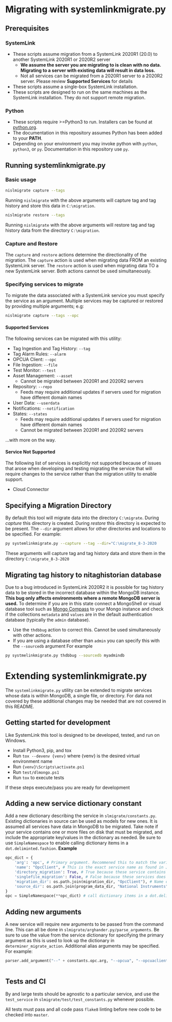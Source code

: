 # Migrating with systemlinkmigrate.py

## Prerequisites 
### SystemLink
- These scripts assume migration from a SystemLink 2020R1 (20.0) to another SystemLink 2020R1 or 2020R2 server 
    - **We assume the server you are migrating to is clean with no data. Migrating to a server with existing data will result in data loss.**
    - Not all services can be migrated from a 2020R1 server to a 2020R2 server. Please review **Supported Services** for details
- These scripts assume a single-box SystemLink installation. 
- These scripts are designed to run on the same machines as the SystemLink installation. They do not support remote migration.

### Python
- These scripts require >=Python3 to run. Installers can be found at [python.org](https://www.python.org/downloads/).
- The documentation in this repository assumes Python has been added to your **PATH**. 
- Depending on your environment you may invoke python with `python`, `python3`, or `py`. Documentation in this repository use `py`. 

## Running systemlinkmigrate.py
### Basic usage

```bash
nislmigrate capture --tags
```
Running `nislmigrate` with the above arguments will capture tag and tag history and store this data in `C:\migration`. 

```bash
nislmigrate restore --tags
```

Running `nislmigrate` with the above arguments will restore tag and tag history data from the directory `C:\migration`.

### Capture and Restore
The `capture` and `restore` actions determine the directionality of the migration. The `capture` action is used when migrating data FROM an existing SystemLink server. The `restore` action is used when migrating data TO a new SystemLink server. Both actions cannot be used simultaneously. 

### Specifying services to migrate
To migrate the data associated with a SystemLink service you must specify the service as an argument. Multiple services may be captured or restored by providing multiple arguments; e.g:

```bash
nislmigrate capture --tags --opc
```

#### Supported Services
The following services can be migrated with this utility:

- Tag Ingestion and Tag History: `--tag`
- Tag Alarm Rules: `--alarm`
- OPCUA Client: `--opc`
- File Ingestion: `--file`
- Test Monitor: `--test`
- Asset Management: `--asset`
    - Cannot be migrated between 2020R1 and 2020R2 servers
- Repository: `--repo`
    - Feeds may require additional updates if servers used for migration have different domain names
- User Data: `--userdata`
- Notifications: `--notification`
- States: `--states`
    - Feeds may require additional updates if servers used for migration have different domain names
    - Cannot be migrated between 2020R1 and 2020R2 servers

...with more on the way.

#### Service Not Supported
The following list of services is explicitly not supported because of issues that arose when developing and testing migrating the service that will require changes to the service rather than the migration utility to enable support. 
- Cloud Connector

## Specifying a Migration Directory
By default this tool will migrate data into the directory `C:\migrate`. During *capture* this directory is created. During *restore* this directory is expected to be present. The `--dir` argument allows for other directories and locations to be specified. For example:
```bash
py systemlinkmigrate.py --capture --tag --dir="C:\migrate_8-3-2020
````
These arguments will capture tag and tag history data and store them in the directory `C:\migrate_8-3-2020`

## Migrating tag history to nitaghistorian database
Due to a bug introduced in SystemLink 2020R2 it is possible for tag history data to be stored in the incorrect database within the MongoDB instance. **This bug only affects environments where a remote MongoDB server is used.** To determine if you are in this state connect a MongoShell or visual database tool such as [Mongo Compass](https://www.mongodb.com/products/compass) to your Mongo instance and check if the collections `metadata` and `values` are in the default authentication database (typically the `admin` database).
- Use the `thdbbug` action to correct this. Cannot be used simultaneously with other actions. 
- If you are using a database other than `admin` you can specify this with the `--sourcedb` argument For example
```bash
py systmelinkmigrate.py thdbbug --sourcedb myadmindb
```



# Extending systemlinkmigrate.py
The `systemlinkmigrate.py` utility can be extended to migrate services whose data is within MongoDB, a single file, or directory. For data not covered by these additional changes may be needed that are not covered in this README. 

## Getting started for development
Like SystemLink this tool is designed to be developed, tested, and run on Windows. 
- Install Python3, pip, and tox
- Run `tox --devenv {venv}` where {venv} is the desired virtual environment name
- Run `{venv}\Scripts\activate.ps1`
- Run `test/dlmongo.ps1`
- Run `tox` to execute tests

If these steps execute/pass you are ready for development

## Adding a new service dictionary constant
Add a new dictionary describing the service in `slmigrate/constants.py`. Existing dictionaries in source can be used as models for new ones. It is assumed all services have data in MongoDB to be migrated. Take note if your service contains one or more files on disk that must be migrated, and include the appropriate key/values in the dictionary as needed. Be sure to use `SimpleNamespace` to enable calling dictionary items in a `dot.deliminted.fashion`. 
**Example**
```python
opc_dict = {
    'arg': 'opc', # Primary argument. Recommened this to match the variable named assigned with SimpleNamespace
    'name': "OpcClient", # This is the exact service name as found in JSOJ files in C:\ProgramData\National Instruments\Skyline\Config
    'directory_migration': True, # True because these service contains data within a directory
    'singlefile_migration': False, # False because these services does not migrate single files
    'migration_dir': os.path.join(migration_dir, "OpcClient"), # Name of migration directory for this service
    'source_dir': os.path.join(program_data_dir, "National Instruments", "Skyline", "Data", "OpcClient") # Directory containing service data to be migrated. 
}
opc = SimpleNamespace(**opc_dict) # call dictionary items in a dot.deliminted.fashion rather than access the dictionary directly
```

## Adding new arguments
A new service will require new arguments to be passed from the command line. This can all be done in `slmigrate/arghander.py/parse_arguments`. Be sure to use the value from the service dictionary for specifying the primary argument as this is used to look up the dictionary in `determiner_migrate_action`. Additional alias arguments may be specified. For example:

```python
parser.add_argument("--" + constants.opc.arg, "--opcua", "--opcuaclient", help="Migrate OPCUA sessions and certificates", action="store_true")
    
```

## Tests and CI
By and large tests should be agnostic to a particular service, and use the `test_service` in `slmigrate/test/test_constants.py` whenever possible. 

All tests must pass and all code pass `flake8` linting before new code to be checked into `master`. 
